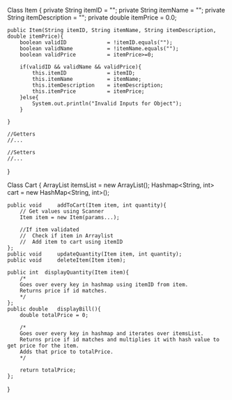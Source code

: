 Class Item {
	private String itemID 			= "";
	private String itemName 		= "";
	private String itemDescription 	= "";
	private double itemPrice 		= 0.0;
	
	public Item(String itemID, String itemName, String itemDescription, double itemPrice){
		boolean validID 			= !itemID.equals("");
		boolean validName 			= !itemName.equals("");
		boolean validPrice 			= itemPrice>=0;
		
		if(validID && validName && validPrice){
			this.itemID 			= itemID;
			this.itemName 			= itemName;
			this.itemDescription 	= itemDescription;
			this.itemPrice 			= itemPrice;
		}else{
			System.out.println("Invalid Inputs for Object");
		}
		
	}

	//Getters
	//...
	
	//Setters
	//...
}

Class Cart {
	ArrayList<Item> itemsList = new ArrayList<Items>();
	Hashmap<String, int> cart = new HashMap<String, int>();
	
	public void 	addToCart(Item item, int quantity){
		// Get values using Scanner
		Item item = new Item(params...);
		
		//If item validated
		//	Check if item in Arraylist
		//  Add item to cart using itemID
	};
	public void 	updateQuantity(Item item, int quantity);
	public void 	deleteItem(Item item);
	
	public int 	displayQuantity(Item item){
		/*
		Goes over every key in hashmap using itemID from item. 
		Returns price if id matches.
		*/
	};
	public double 	displayBill(){
		double totalPrice = 0;
		
		/*
		Goes over every key in hashmap and iterates over itemsList. 
		Returns price if id matches and multiplies it with hash value to get price for the item.
		Adds that price to totalPrice.
		*/
		
		return totalPrice;
	};
	
}